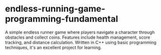 # endless-running-game-programming-fundamental
A simple endless runner game where players navigate a character through obstacles and collect coins. Features include health management, score tracking, and distance calculation. Written in C++ using basic programming techniques, it's an excellent project for learning.
